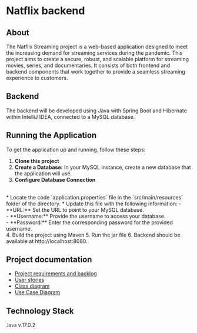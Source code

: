 # Natflix backend

## About

The Natflix Streaming project is a web-based application designed to meet the increasing demand for streaming services during the pandemic. This project aims to create a secure, robust, and scalable platform for streaming movies, series, and documentaries. It consists of both frontend and backend components that work together to provide a seamless streaming experience to customers.

## Backend
The backend will be developed using Java with Spring Boot and Hibernate within IntelliJ IDEA, connected to a MySQL database.


## Running the Application

To get the application up and running, follow these steps:

1. **Clone this project**
2. **Create a Database:** In your MySQL instance, create a new database that the application will use.
3. **Configure Database Connection** 
<br>
   * Locate the code `application.properties` file in the `src/main/resources` folder of the directory.
   * Update this file with the following information:
     - **URL:** Set the URL to point to your MySQL database.<br>
     - **Username:** Provide the username to access your database.<br>
     - **Password:** Enter the corresponding password for the provided username.<br>
4. Build the project using Maven
5. Run the jar file
6. Backend should be available at http://localhost:8080.

## Project documentation
* [Project requirements and backlog](https://docs.google.com/spreadsheets/d/1Qa9AoqakL_MrFDY0LZyrrkatrKT2fmMaqEwvo6EWlH0/)
* [User stories](https://docs.google.com/document/d/10f8xBv4TqigeU2Fb_ecDXdsPaoNk9i4QfYB91z-7jcU/edit)
* [Class diagram](https://lucid.app/lucidchart/cae4b935-0ef9-4177-a66b-6ac0f66414d7/edit?page=0_0&invitationId=inv_80c86a6b-b492-4a40-8876-dd9d799a7854#)
* [Use Case Diagram](https://lucid.app/lucidchart/15902163-18bf-4103-9f6e-7ca5e8a53b58/edit?page=Hs68-Svgrdj8&invitationId=inv_2d576aba-6bd5-4c76-bc9d-97274d55902c#)

## Technology Stack

`Java` v.17.0.2

